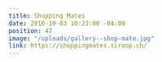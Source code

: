```yaml
---
title: Shopping Mates
date: 2016-10-03 10:23:00 -04:00
position: 47
image: "/uploads/gallery--shop-mate.jpg"
link: https://shoppingmates.siroop.ch/
---
```


